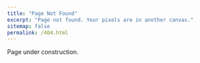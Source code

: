 ```yaml
---
title: "Page Not Found"
excerpt: "Page not found. Your pixels are in another canvas."
sitemap: false
permalink: /404.html
---
```


Page under construction.

<script type="text/javascript">
  var GOOG_FIXURL_LANG = 'en';
  var GOOG_FIXURL_SITE = '{{ site.url }}'
</script>
<script type="text/javascript"
  src="//linkhelp.clients.google.com/tbproxy/lh/wm/fixurl.js">
</script>

